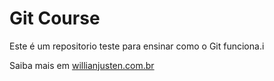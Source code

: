 # Git Course

Este é um repositorio teste para ensinar como o Git funciona.i

Saiba mais em [willianjusten.com.br](http://willianjusten.com.br) 
